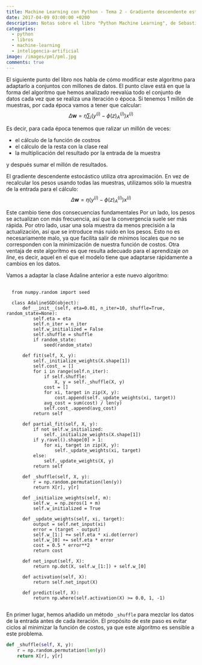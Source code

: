 ```yaml
---
title: Machine Learning con Python - Tema 2 - Gradiente descendente estocástico
date: 2017-04-09 03:00:00 +0200
description: Notas sobre el libro "Python Machine Learning", de Sebastian Raschka
categories:
  - python
  - libros
  - machine-learning
  - inteligencia-artificial
image: /images/pml/pml.jpg
comments: true
---
```


El siguiente punto del libro nos habla de cómo modificar este algoritmo para adaptarlo a conjuntos con millones de datos. El punto clave está en que la forma del algoritmo que hemos analizado reevalúa todo el conjunto de datos cada vez que se realiza una iteración o época. Si tenemos 1 millón de muestras, por cada época vamos a tener que calcular:
$$
\Delta \mathbf{w} = \eta \sum_i \big(y^{(i)} - \phi(z)_{A}^{(i)}\big) x^{(i)}
$$

Es decir, para cada época tenemos que ralizar un millón de veces:

* el cálculo de la función de costros
* el cálculo de la resta con la clase real
* la multiplicación del resultado por la entrada de la muestra

y después sumar el millón de resultados.


El gradiente descendente estocástico utiliza otra aproximación. En vez de recalcular los pesos usando todas las muestras, utilizamos sólo la muestra de la entrada para el cálculo:
$$
\Delta \mathbf{w} = \eta \big(y^{(i)} - \phi(z)_{A}^{(i)}\big) x^{(i)}
$$

Este cambio tiene dos consecuencias fundamentales Por un lado, los pesos se actualizan con más frecuencia, así que la convergencia suele ser más rápida. Por otro lado, usar una sola muestra da menos precisión a la actualización, así que se introduce más ruido en los pesos. Esto no es necesariamente malo, ya que facilita salir de mínimos locales que no se corresponden con la minimización de nuestra función de costos. Otra ventaja de este algoritmo es que resulta adecuado para el aprendizaje _on line_, es decir, aquel en el que el modelo tiene que adaptarse rápidamente a cambios en los datos.

Vamos a adaptar la clase Adaline anterior a este nuevo algoritmo:

<pre class="line-numbers">
  <code class="language-python">
  from numpy.random import seed

  class AdalineSGD(object):
      def __init__(self, eta=0.01, n_iter=10, shuffle=True, random_state=None):
          self.eta = eta
          self.n_iter = n_iter
          self.w_initialized = False
          self.shuffle = shuffle
          if random_state:
              seed(random_state)
          
      def fit(self, X, y):
          self._initialize_weights(X.shape[1])
          self.cost_ = []
          for i in range(self.n_iter):
              if self.shuffle:
                  X, y = self._shuffle(X, y)
              cost = []
              for xi, target in zip(X, y):
                  cost.append(self._update_weights(xi, target))
              avg_cost = sum(cost) / len(y)
              self.cost_.append(avg_cost)
          return self

      def partial_fit(self, X, y):
          if not self.w_initialized:
              self._initialize_weights(X.shape[1])
          if y.ravel().shape[0] > 1:
              for xi, target in zip(X, y):
                  self._update_weights(xi, target)
          else:
              self._update_weights(X, y)
          return self

      def _shuffle(self, X, y):
          r = np.random.permutation(len(y))
          return X[r], y[r]
      
      def _initialize_weights(self, m):
          self.w_ = np.zeros(1 + m)
          self.w_initialized = True
          
      def _update_weights(self, xi, target):
          output = self.net_input(xi)
          error = (target - output)
          self.w_[1:] += self.eta * xi.dot(error)
          self.w_[0] += self.eta * error
          cost = 0.5 * error**2
          return cost
      
      def net_input(self, X):
          return np.dot(X, self.w_[1:]) + self.w_[0]

      def activation(self, X):
          return self.net_input(X)

      def predict(self, X):
          return np.where(self.activation(X) >= 0.0, 1, -1)
  </code>
</pre>

En primer lugar, hemos añadido un método `_shuffle` para mezclar los datos de la entrada antes de cada iteración. El propósito de este paso es evitar ciclos al minimizar la función de costos, ya que este algoritmo es sensible a este problema.

```python
def _shuffle(self, X, y):
    r = np.random.permutation(len(y))
    return X[r], y[r]
```